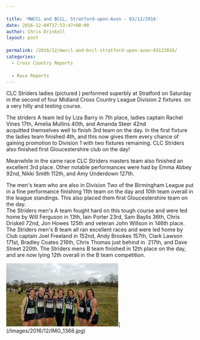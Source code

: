 ```yaml
---

title: 'MWCCL and BCCL, Stratford-upon-Avon - 03/12/2016'
date: 2016-12-04T17:53:47+00:00
author: Chris Driskell
layout: post

permalink: /2016/12/mwccl-and-bccl-stratford-upon-avon-03122016/
categories:
  - Cross Country Reports

  - Race Reports
---
```

CLC Striders ladies (pictured ) performed superbly at Stratford on Saturday in the second of four Midland Cross Country League Division 2 fixtures  on a very hilly and testing course.

The striders A team led by Liza Barry in 7th place, ladies captain Rachel Vines 17th, Amelia Mullins 40th, and Amanda Steer 42nd acquitted themselves well to finish 3rd team on the day. In the first fixture the ladies team finished 4th, and this now gives them every chance of gaining promotion to Division 1 with two fixtures remaining. CLC Striders also finished first Gloucestershire club on the day!

Meanwhile in the same race CLC Striders masters team also finished an excellent 3rd place. Other notable performances were had by Emma Abbey 92nd, Nikki Smith 112th, and Amy Underdown 127th.

The men's team who are also in Division Two of the Birmingham League put in a fine performance finishing 11th team on the day and 10th team overall in the league standings. This also placed them first Gloucestershire team on the day.  
The Striders men's A team fought hard on this tough course and were led home by Will Ferguson in 13th, Iain Porter 23rd, Sam Baylis 36th, Chris Driskell 72nd, Jon Howes 125th and veteran John Willson in 146th place.  
The Striders men's B team all ran excellent races and were led home by Club captain Joel Freeland in 152nd, Andy Brookes 157th, Clark Lawson 171st, Bradley Coates 216th, Chris Thomas just behind in  217th, and Dave Street 220th. The Striders mens B team finished in 12th place on the day, and are now lying 12th overall in the B team competition.

<img src="/Images/2016/12/IMG_1368-300x169.jpg" alt="img_1368" width="300" height="169" />](/Images/2016/12/IMG_1368.jpg)

